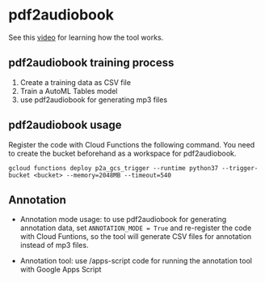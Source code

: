 # pdf2audiobook

See this [video](https://www.youtube.com/watch?v=_JVRew5zXBQ) for learning how the tool works.

## pdf2audiobook training process

1. Create a training data as CSV file
2. Train a AutoML Tables model
3. use pdf2audiobook for generating mp3 files

## pdf2audiobook usage

Register the code with Cloud Functions the following command. You need to create the bucket beforehand as a workspace for pdf2audiobook.

`gcloud functions deploy p2a_gcs_trigger --runtime python37 --trigger-bucket <bucket> --memory=2048MB --timeout=540`

## Annotation

- Annotation mode usage: to use pdf2audiobook for generating annotation data, set `ANNOTATION_MODE = True` and re-register the code with Cloud Funtions, so the tool will generate CSV files for annotation instead of mp3 files.

- Annotation tool: use /apps-script code for running the annotation tool with Google Apps Script

